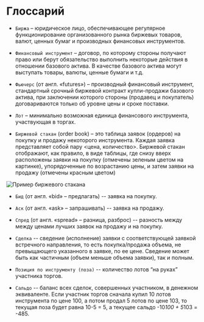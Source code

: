 # Глоссарий

<a id="exchange"></a>
 - `Биржа` – юридическое лицо, обеспечивающее регулярное функционирование организованного рынка биржевых товаров, валют, ценных бумаг и производных финансовых инструментов.

<a id="instrument"></a>
 - `Финансовый инструмент` – договор, по которому стороны получают право или берут обязательство выполнить некоторые действия в отношении базового актива. В качестве базового актива могут выступать товары, валюты, ценные бумаги и т.д.

<a id="futures"></a>
 - `Фьючерс` (от англ. «futures») – производный финансовый инструмент, стандартный срочный биржевой контракт купли-продажи базового актива, при заключении которого стороны (продавец и покупатель) договариваются только об уровне цены и сроке поставки.

<a id="lot"></a>
 - `Лот` – минимально возможная единица финансового инструмента, участвующая в торгах.

<a id="order_book"></a>
 - `Биржевой стакан` (order book) – это таблица заявок (ордеров) на покупку и продажу некоторого инструмента. Каждая заявка представляет собой пару <цена, количество>. Биржевой стакан отображают, как правило, в виде таблицы, где снизу вверх расположены заявки на покупку (отмечены зеленым цветом на картинке), упорядоченные по возрастанию цены, и затем заявки на продажу (отмечены красным цветом)

![Пример биржевого стакана](order_book_example.png "Пример биржевого стакана")

<a id="bid"></a>
 - `Бид` (от англ. «bid» – предлагать) -- заявка на покупку.

<a id="ask"></a>
 - `Аск` (от англ. «ask» – запрашивать) -- заявка на продажу.

<a id="spred"></a>
 - `Спред` (от англ. «spread» – разница, разброс) -- разность между между ценами лучших заявок на продажу и на покупку.

<a id="deal"></a>
 - `Сделка` -- сведение (исполнение) заявки с соответствующей заявкой встречного направления, то есть покупка/продажа объема, не превыщающего указанного в заявке, по ее цене. Сведение может быть как частичным (объем меньше объема заявки), так и полным.

<a id="position"></a>
 - `Позиция по инструменту (поза)` -- количество лотов “на руках” участника торгов.

<a id="saldo"></a>
 - `Сальдо` -- баланс всех сделок, совершенных участником, в денежном эквиваленте. Если участник торгов сначала купил 10 лотов инструмента по цене 100, а потом продал 5 лотов по цене 103, то текущая поза будет равна 10-5 = 5, а текущее сальдо -10*100 + 5*103 = -485.
 
